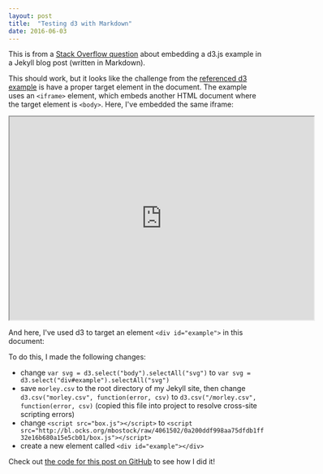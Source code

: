 ```yaml
---
layout: post
title:  "Testing d3 with Markdown"
date: 2016-06-03
---
```


This is from a [Stack Overflow question](http://stackoverflow.com/questions/22651346/how-to-embed-a-d3-js-example-to-the-jekyll-blog-post) about embedding a d3.js example in a Jekyll blog post (written in Markdown).

This should work, but it looks like the challenge from the [referenced d3 example](http://bl.ocks.org/mbostock/4061502) is have a proper target element in the document. The example uses an `<iframe>` element, which embeds another HTML document where the target element is `<body>`. Here, I've embedded the same iframe:

<iframe src="http://bl.ocks.org/mbostock/raw/4061502/0a200ddf998aa75dfdb1ff32e16b680a15e5cb01/" width="600" height="400" marginwidth="0" marginheight="0" scrolling="no"></iframe>

And here, I've used d3 to target an element `<div id="example">` in this document:

<style>

div.example {
  font-family: "Helvetica Neue", Helvetica, Arial, sans-serif;
}

.box {
  font: 10px sans-serif;
}

.box line,
.box rect,
.box circle {
  fill: #fff;
  stroke: #000;
  stroke-width: 1.5px;
}

.box .center {
  stroke-dasharray: 3,3;
}

.box .outlier {
  fill: none;
  stroke: #ccc;
}

</style>
<script src="http://d3js.org/d3.v3.min.js"></script>
<script src="http://bl.ocks.org/mbostock/raw/4061502/0a200ddf998aa75dfdb1ff32e16b680a15e5cb01/box.js"></script>
<script>

var margin = {top: 10, right: 50, bottom: 20, left: 50},
    width = 120 - margin.left - margin.right,
    height = 500 - margin.top - margin.bottom;

var min = Infinity,
    max = -Infinity;

var chart = d3.box()
    .whiskers(iqr(1.5))
    .width(width)
    .height(height);

d3.csv("/data/morley.csv", function(error, csv) {
  var data = [];

  csv.forEach(function(x) {
    var e = Math.floor(x.Expt - 1),
        r = Math.floor(x.Run - 1),
        s = Math.floor(x.Speed),
        d = data[e];
    if (!d) d = data[e] = [s];
    else d.push(s);
    if (s > max) max = s;
    if (s < min) min = s;
  });

  chart.domain([min, max]);

  var svg = d3.select("div#example").selectAll("svg")
      .data(data)
    .enter().append("svg")
      .attr("class", "box")
      .attr("width", width + margin.left + margin.right)
      .attr("height", height + margin.bottom + margin.top)
    .append("g")
      .attr("transform", "translate(" + margin.left + "," + margin.top + ")")
      .call(chart);

  setInterval(function() {
    svg.datum(randomize).call(chart.duration(1000));
  }, 2000);
});

function randomize(d) {
  if (!d.randomizer) d.randomizer = randomizer(d);
  return d.map(d.randomizer);
}

function randomizer(d) {
  var k = d3.max(d) * .02;
  return function(d) {
    return Math.max(min, Math.min(max, d + k * (Math.random() - .5)));
  };
}

// Returns a function to compute the interquartile range.
function iqr(k) {
  return function(d, i) {
    var q1 = d.quartiles[0],
        q3 = d.quartiles[2],
        iqr = (q3 - q1) * k,
        i = -1,
        j = d.length;
    while (d[++i] < q1 - iqr);
    while (d[--j] > q3 + iqr);
    return [i, j];
  };
}

</script>

<div id="example"></div>

To do this, I made the following changes:

- change `var svg = d3.select("body").selectAll("svg")` to `var svg = d3.select("div#example").selectAll("svg")`
- save `morley.csv` to the root directory of my Jekyll site, then change `d3.csv("morley.csv", function(error, csv)` to `d3.csv("/morley.csv", function(error, csv)` (copied this file into project to resolve cross-site scripting errors)
- change `<script src="box.js"></script>` to `<script src="http://bl.ocks.org/mbostock/raw/4061502/0a200ddf998aa75dfdb1ff32e16b680a15e5cb01/box.js"></script>`
- create a new element called `<div id="example"></div>`

Check out [the code for this post on GitHub](https://raw.githubusercontent.com/nicksuch/nicksuch.github.io/master/_posts/2014-03-26-d3-sample.md) to see how I did it!


